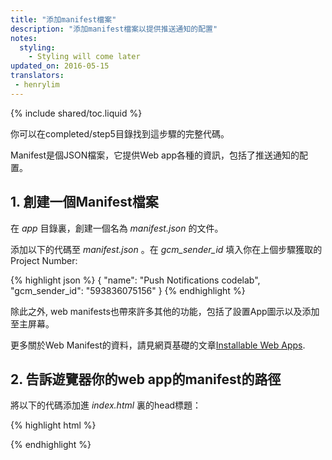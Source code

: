 ```yaml
---
title: "添加manifest檔案"
description: "添加manifest檔案以提供推送通知的配置"
notes:
  styling:
    - Styling will come later
updated_on: 2016-05-15
translators:
 - henrylim
---
```


{% include shared/toc.liquid %}

你可以在completed/step5目錄找到這步驟的完整代碼。

Manifest是個JSON檔案，它提供Web app各種的資訊，包括了推送通知的配置。

## 1. 創建一個Manifest檔案

在 _app_ 目錄裏，創建一個名為 _manifest.json_ 的文件。

添加以下的代碼至 _manifest.json_ 。在 _gcm\_sender\_id_ 填入你在上個步驟獲取的Project Number:

{% highlight json %}
{
  "name": "Push Notifications codelab",
  "gcm_sender_id": "593836075156"
}
{% endhighlight %}

除此之外, web manifests也帶來許多其他的功能，包括了設置App圖示以及添加至主屏幕。

更多關於Web Manifest的資料，請見網頁基礎的文章[Installable Web Apps](/web/updates/2014/11/Support-for-installable-web-apps-with-webapp-manifest-in-chrome-38-for-Android).

## 2. 告訴遊覽器你的web app的manifest的路徑

將以下的代碼添加進 _index.html_ 裏的head標題：

{% highlight html %}
<link rel="manifest" href="manifest.json">
{% endhighlight %}
